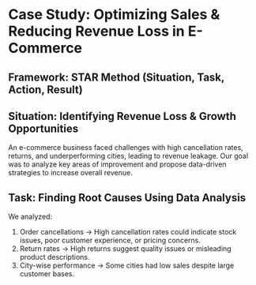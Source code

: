 # Case Study: Optimizing Sales & Reducing Revenue Loss in E-Commerce
## Framework: STAR Method (Situation, Task, Action, Result)

## Situation: Identifying Revenue Loss & Growth Opportunities
An e-commerce business faced challenges with high cancellation rates, returns, and underperforming cities, leading to revenue leakage. Our goal was to analyze key areas of improvement and propose data-driven strategies to increase overall revenue.

## Task: Finding Root Causes Using Data Analysis
We analyzed:
1. Order cancellations → High cancellation rates could indicate stock issues, poor customer experience, or pricing concerns.
2. Return rates → High returns suggest quality issues or misleading product descriptions.
3. City-wise performance → Some cities had low sales despite large customer bases.
